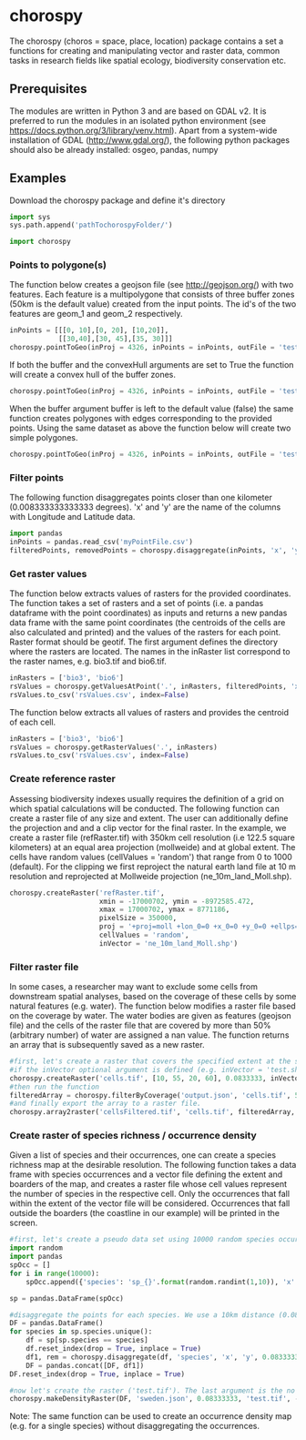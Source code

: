# chorospy

The chorospy (choros = space, place, location) package contains a set a functions for creating and manipulating vector and raster data, common tasks in research fields like spatial ecology, biodiversity conservation etc.

## Prerequisites
The modules are written in Python 3 and are based on GDAL v2. It is preferred to run the modules in an isolated python environment (see https://docs.python.org/3/library/venv.html).
Apart from a system-wide installation of GDAL (http://www.gdal.org/), the following python packages should also be already installed:
osgeo, pandas, numpy

## Examples

Download the chorospy package and define it's directory
```python
import sys 
sys.path.append('pathTochorospyFolder/')

import chorospy
```

### Points to polygone(s)
The function below creates a geojson file (see http://geojson.org/) with two features. Each feature is a multipolygone
that consists of three buffer zones (50km is the default value) created from the input points.
The id's of the two features are geom_1 and geom_2 respectively.
```python
inPoints = [[[0, 10],[0, 20], [10,20]], 
            [[30,40],[30, 45],[35, 30]]]
chorospy.pointToGeo(inProj = 4326, inPoints = inPoints, outFile = 'test', fields = {'id': ['geom_1','geom_2']}, buffer = True)
```
If both the buffer and the convexHull arguments are set to True the function will create a convex hull of the buffer zones.
```python
chorospy.pointToGeo(inProj = 4326, inPoints = inPoints, outFile = 'test', fields = {'id': ['geom_1','geom_2']}, buffer = True, convexHull = True)
```

When the buffer argument buffer is left to the default value (false) the same function creates polygones with edges corresponding to the provided points. Using the same dataset as above
the function below will create two simple polygones.
```python
chorospy.pointToGeo(inProj = 4326, inPoints = inPoints, outFile = 'test', fields = {'id': ['geom_1','geom_2']}, outFormat = 'shp')
```

### Filter points
The following function disaggregates points closer than one kilometer (0.008333333333333 degrees). 'x' and 'y' are the name of the columns with Longitude and Latitude data.
```python
import pandas
inPoints = pandas.read_csv('myPointFile.csv')
filteredPoints, removedPoints = chorospy.disaggregate(inPoints, 'x', 'y', 0.008333333333333)
```

### Get raster values
The function below extracts values of rasters for the provided coordinates. The function takes a set of rasters and a set of points 
(i.e. a pandas dataframe with the point coordinates) as inputs and returns a new pandas data frame with the same point coordinates
(the centroids of the cells are also calculated and printed) and the values of the rasters for each point. Raster format should be 
geotif. The first argument defines the directory where the rasters are located. The names in the inRaster list correspond to the 
raster names, e.g. bio3.tif and bio6.tif.
```python
inRasters = ['bio3', 'bio6']
rsValues = chorospy.getValuesAtPoint('.', inRasters, filteredPoints, 'x', 'y')
rsValues.to_csv('rsValues.csv', index=False)
```

The function below extracts all values of rasters and provides the centroid of each cell.
```python
inRasters = ['bio3', 'bio6']
rsValues = chorospy.getRasterValues('.', inRasters)
rsValues.to_csv('rsValues.csv', index=False)
```

### Create reference raster
Assessing biodiversity indexes usually requires the definition of a grid on which spatial calculations will be conducted.
The following function can create a raster file of any size and extent. The user can additionally define the projection and
and a clip vector for the final raster. In the example, we create a raster file (refRaster.tif) with 350km cell resolution (i.e 122.5 square kilometers)
at an equal area projection (mollweide) and at global extent. The cells have random values (cellValues = 'random') that range from 0 to 1000 (default).
For the clipping we first reproject the natural earth land file at 10 m resolution and reprojected at Mollweide projection (ne_10m_land_Moll.shp).
```python
chorospy.createRaster('refRaster.tif',
                      xmin = -17000702, ymin = -8972585.472, 
                      xmax = 17000702, ymax = 8771186,
                      pixelSize = 350000,
                      proj = '+proj=moll +lon_0=0 +x_0=0 +y_0=0 +ellps=WGS84 +datum=WGS84 +units=m no_defs',
                      cellValues = 'random',
                      inVector = 'ne_10m_land_Moll.shp')
```


### Filter raster file
In some cases, a researcher may want to exclude some cells from downstream spatial analyses, based on the coverage of these cells
by some natural features (e.g. water). The function below modifies a raster file based on the coverage by water. The water bodies are
given as features (geojson file) and the cells of the raster file that are covered by more than 50% (arbitrary number) of water are
assigned a nan value. The function returns an array that is subsequently saved as a new raster.
```python
#first, let's create a raster that covers the specified extent at the specified resolution (0.00833333). By default the cells of the rasters are random numbers in [0,1].
#if the inVector optional argument is defined (e.g. inVector = 'test.shp'), the raster will be clipped by the features of the input vector file.
chorospy.createRaster('cells.tif', [10, 55, 20, 60], 0.0833333, inVector = None)
#then run the function
filteredArray = chorospy.filterByCoverage('output.json', 'cells.tif', 50)
#and finally export the array to a raster file. 
chorospy.array2raster('cellsFiltered.tif', 'cells.tif', filteredArray, -9999, 'float32')
```

### Create raster of species richness / occurrence density
Given a list of species and their occurrences, one can create a species richness map at the desirable resolution. The following function
takes a data frame with species occurrences and a vector file defining the extent and boarders of the map, and creates a raster file whose cell values
represent the number of species in the respective cell. Only the occurrences that fall within the extent of the vector file will be considered.
Occurrences that fall outside the boarders (the coastline in our example) will be printed in the screen.
```python
#first, let's create a pseudo data set using 10000 random species occurrences for 10 species. In this case the center of diversity is located at 15N, 60E somewhere in Sweden
import random
import pandas
spOcc = []
for i in range(10000):
    spOcc.append({'species': 'sp_{}'.format(random.randint(1,10)), 'x': random.normalvariate(15, 1), 'y': random.normalvariate(60, 1)})

sp = pandas.DataFrame(spOcc)

#disaggregate the points for each species. We use a 10km distance (0.08333333). The same number will be used to define the raster resolution 
DF = pandas.DataFrame()
for species in sp.species.unique():
    df = sp[sp.species == species]
    df.reset_index(drop = True, inplace = True)
    df1, rem = chorospy.disaggregate(df, 'species', 'x', 'y', 0.08333333)
    DF = pandas.concat([DF, df1])
DF.reset_index(drop = True, inplace = True)

#now let's create the raster ('test.tif'). The last argument is the no data value
chorospy.makeDensityRaster(DF, 'sweden.json', 0.08333333, 'test.tif', -9999)
```

Note: The same function  can be used to create an occurrence density map (e.g. for a single species) without disaggregating the occurrences.
